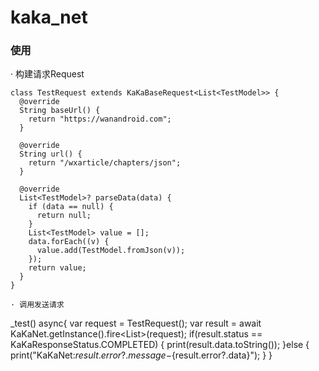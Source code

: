 # kaka_net
### 使用
· 构建请求Request
```
class TestRequest extends KaKaBaseRequest<List<TestModel>> {
  @override
  String baseUrl() {
    return "https://wanandroid.com";
  }

  @override
  String url() {
    return "/wxarticle/chapters/json";
  }
  
  @override
  List<TestModel>? parseData(data) {
    if (data == null) {
      return null;
    }
    List<TestModel> value = [];
    data.forEach((v) {
      value.add(TestModel.fromJson(v));
    });
    return value;
  }
}

· 调用发送请求
```
  _test() async{
    var request = TestRequest();
    var result = await KaKaNet.getInstance().fire<List<TestModel>>(request);
    if(result.status == KaKaResponseStatus.COMPLETED) {
      print(result.data.toString());
    }else {
      print("KaKaNet:${result.error?.message}-${result.error?.data}");
    }
  }
```dar



```
